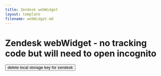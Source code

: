 ```yaml
---
title: Zendesk webWidget
layout: template
filename: webWidget.md
--- 
```



# Zendesk webWidget - no tracking code  but will need to open incognito



<!-- Autopilot robert capture code -->
<script>
	window.ap3c = window.ap3c || {};
	var ap3c = window.ap3c;
	ap3c.cmd = ap3c.cmd || [];
	ap3c.cmd.push(function() {
		ap3c.init('YdOVzkqoVlq0G5Pscm9iZXJ0', 'https://capture-api-master.stgautopilotapp.com/');
		ap3c.track({v: 0});
	});
	var s, t; s = document.createElement('script'); s.type = 'text/javascript'; s.src = "https://static.ap3stg.com/capture/master/capture.js";
	t = document.getElementsByTagName('script')[0]; t.parentNode.insertBefore(s, t);
</script>


<!-- Start of d3v-robautopilot Zendesk Widget script -->
<script id="ze-snippet" src="https://static.zdassets.com/ekr/snippet.js?key=8ad005b2-c6ed-454f-a85e-73af0e699eea"> </script>
<!-- End of d3v-robautopilot Zendesk Widget script -->

<script>
  
  function deleteZendeskLocal(){
    
  for(let [key, value] of Object.entries(localStorage)){
    if (key.includes("appUserId")){
    localStorage.removeItem(key)
   }
  }
}
  
</script>

<button onclick="deleteZendeskLocal()">delete local storage key for zendesk</button>
